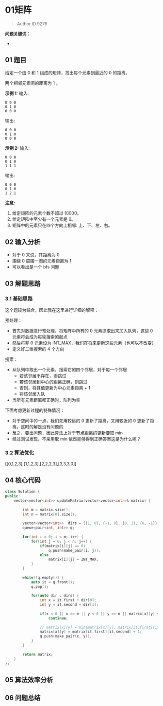 # 01矩阵
> Author ID.9276 

**问题关键词：**

- 

## 01 题目

给定一个由 0 和 1 组成的矩阵，找出每个元素到最近的 0 的距离。

两个相邻元素间的距离为 1 。

**示例 1:** 
输入:

```
0 0 0
0 1 0
0 0 0
```

输出:

```
0 0 0
0 1 0
0 0 0
```

**示例 2:** 
输入:

```
0 0 0
0 1 0
1 1 1
```

输出:

```
0 0 0
0 1 0
1 2 1
```

**注意:**

1. 给定矩阵的元素个数不超过 10000。
2. 给定矩阵中至少有一个元素是 0。
3. 矩阵中的元素只在四个方向上相邻: 上、下、左、右。

## 02 输入分析

- 对于 0 来说，其距离为 0
- 围绕 0 周围一圈的元素距离为 1
- 可以看出是一个 bfs 问题

## 03 解题思路

### 3.1 基础思路

这个题较为综合，因此我在这里进行详细的解释：

预处理：

- 首先对数据进行预处理，将矩阵中所有的 0 元素提取出来加入队列，这些 0 元素将会成为每轮搜索的起点
- 然后将非 0 元素设为 INT_MAX，我们在将来更新这些元素（也可以不改变）
- 定义好二维搜索的 4 个方向

搜索：

- 从队列中取出一个元素，搜索它的四个邻居，对于每一个邻居
  - 若该邻居不存在，则跳过
  - 若该邻居到中心的距离正确，则跳过
  - 否则，将其值更新为中心元素距离 + 1
  - 将该邻居入队
- 当所有元素距离都正确时，队列为空

下面考虑更新过程的特殊情况：

- 对于空间中的一点，我们先用较远的 0 更新了距离，又用较近的 0 更新了距离，这时的解是没有问题的
- 反之，要出问题，因此算法上对于节点距离的更新要取 min
- 经过测试发现，不采用取 min 依然能够得到正确答案这是为什么呢？



### 3.2 算法优化

[[0,1,2,3],[1,1,2,3],[2,2,2,3],[3,3,3,0]]



## 04 核心代码

```c++
class Solution {
public:
    vector<vector<int>> updateMatrix(vector<vector<int>>& matrix) {
        
        int m = matrix.size();
        int n = matrix[0].size();
        
        vector<vector<int>>  dirs = {{1, 0}, {-1, 0}, {0, 1}, {0, -1}};
        queue<pair<int, int>> q;
        
        for(int i = 0; i < m; i++) {
            for(int j = 0; j < n; j++) {
                if(matrix[i][j] == 0)
                    q.push(make_pair(i, j));
                else
                    matrix[i][j] = INT_MAX;
            }
        }
        
        while(!q.empty()) {
            auto it = q.front();
            q.pop();
            
            for(auto dir : dirs) {
                int x = it.first + dir[0];
                int y = it.second + dir[1];
                
                if(x < 0 || x >= m || y < 0 || y >= n || matrix[x][y] <= matrix[it.first][it.second] + 1)
                    continue;
                
                // matrix[x][y] = min(matrix[x][y], matrix[it.first][it.second] + 1);           
                matrix[x][y] = matrix[it.first][it.second] + 1;
                q.push(make_pair(x, y));
            }
        }
        
        return matrix;
    }
};
```



## 05 算法效率分析



## 06 问题总结

